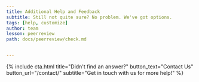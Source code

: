 ```yaml
---
title: Additional Help and Feedback
subtitle: Still not quite sure? No problem. We've got options.
tags: [help, customize]
author: team
lesson: peerreview
path: docs/peerreview/check.md


---
```


{% include cta.html title="Didn't find an answer?" button_text="Contact Us" button_url="/contact/" subtitle="Get in touch with us for more help!" %}
